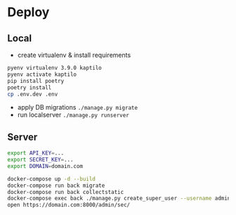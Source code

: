 # Deploy
## Local
- create virtualenv & install requirements
```bash
pyenv virtualenv 3.9.0 kaptilo
pyenv activate kaptilo
pip install poetry
poetry install
cp .env.dev .env
``` 
- apply DB migrations `./manage.py migrate`
- run localserver `./manage.py runserver`

## Server
```bash
export API_KEY=...
export SECRET_KEY=...
export DOMAIN=domain.com

docker-compose up -d --build
docker-compose run back migrate
docker-compose run back collectstatic
docker-compose exec back ./manage.py create_super_user --username admin --password sup-pass-123
open https://domain.com:8000/admin/sec/
```